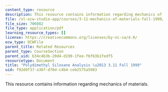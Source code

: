 ```yaml
---
content_type: resource
description: This resource contains information regarding mechanics of materials.
file: /ol-ocw-studio-app/courses/3-11-mechanics-of-materials-fall-1999/f92d9f37a36fd70dc4b4ceb2575a5983_MIT3_11F99_pdmsslides.pdf
file_size: 706082
file_type: application/pdf
learning_resource_types: []
license: https://creativecommons.org/licenses/by-nc-sa/4.0/
ocw_type: OCWFile
parent_title: Related Resources
parent_type: CourseSection
parent_uid: b34c4b3b-20d4-d199-1fee-fbf63b1fedf5
resourcetype: Document
title: "Polydimethyl Siloxane Analysis \u2013 3.11 Fall 1999"
uid: f92d9f37-a36f-d70d-c4b4-ceb2575a5983
---
```

This resource contains information regarding mechanics of materials.